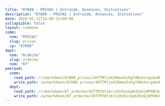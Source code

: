 ```yaml
---
title: "07000 - PRIVAS | Entraide, Annonces, Initiatives"
description: "07000 - PRIVAS | Entraide, Annonces, Initiatives"
date: 2020-01-11T14:09:21+09:00
collapsible: false
layout: commune
comm:
  nom: "PRIVAS"
  slug: privas
  cp: "07000"
dept:
  nom: "Ardèche"
  slug: ardeche
  num: "07"
peerpad:
  comm:
    read_path: /r/markdown/07000_privas/4XTTM7joX2RmwxEuhg74BuVnrgaAuNMTwWNEZxJdcVorDDgqc
    write_path: /w/markdown/07000_privas/4XTTM7joX2RmwxEuhg74BuVnrgaAuNMTwWNEZxJdcVorDDgqc-K3TgUfrjSrX6UiG3kW2Q3UeAZiJACA59HXzPKDUwTGVSW1RHqqX7wG7z8Yiuh9VxwJhgErz3dVGjShQr8ZQC9UgyHLy1ne16xqAvTRhsfbigVAWyCR1UJ6wFybDTQGWrz4ffYoM8
  dept:
    read_path: /r/markdown/07_ardeche/4XTTM76t1KrvjKn5xskpK35oUjHPH8CQaLdMsC4TVbgaVPp9H
    write_path: /w/markdown/07_ardeche/4XTTM76t1KrvjKn5xskpK35oUjHPH8CQaLdMsC4TVbgaVPp9H-K3TgTz6XqMtb1TG26LozWQGWzYCmeEroVRKKCBntm7SADEzfC88gC5qx4GzHEVb3Y3CHH1FRtgCq45v9wokwFBFS6YysdmDNnD29f5C4C6FuF2ZpCUFJZY3XzmFx1kWscUwpw6qR
---
```


